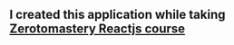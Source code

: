 ## I created this application while taking [Zerotomastery Reactjs course](https://www.udemy.com/course/complete-react-developer-zero-to-mastery/)
